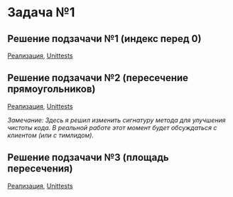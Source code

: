 # Задача №1

## Решение подзачачи №1 (индекс перед 0)
[Реализация](subtask1.py), [Unittests](tests/test_subtask1.py)

## Решение подзачачи №2 (пересечение прямоугольников)
[Реализация](subtask2.py), [Unittests](tests/test_subtask2.py)

_Замечание: 
Здесь я решил изменить сигнатуру метода для улучшения чистоты кода.
В реальной работе этот момент будет обсуждаться с клиентом (или с тимлидом)._

## Решение подзачачи №3 (площадь пересечения)
[Реализация](subtask3.py), [Unittests](tests/test_subtask3.py)